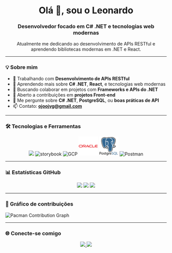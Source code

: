 <h1 align="center">Olá 👋, sou o Leonardo</h1>
<h3 align="center">Desenvolvedor focado em C# .NET e tecnologias web modernas</h3>

<p align="center">Atualmente me dedicando ao desenvolvimento de APIs RESTful e aprendendo bibliotecas modernas em .NET e React.</p>

---

### 💡 Sobre mim

- 🔭 Trabalhando com **Desenvolvimento de APIs RESTful**
- 🌱 Aprendendo mais sobre **C# .NET**, **React**, e tecnologias web modernas
- 👯 Buscando colaborar em projetos com **Frameworks e APIs do .NET**
- 🤝 Aberto a contribuições em **projetos Front-end**
- 💬 Me pergunte sobre **C# .NET**, **PostgreSQL**, ou **boas práticas de API**
- 📫 Contato: **ojoojvg@gmail.com**

---

### 🛠️ Tecnologias e Ferramentas

<div align="center">
  <img src="https://skillicons.dev/icons?i=cs,dotnet,react,py,ts,tailwind,nextjs,nestjs,graphql,go,rust,aws" height="60" />
  <img src="https://cdn.jsdelivr.net/gh/devicons/devicon/icons/storybook/storybook-original.svg" height="60" alt="storybook" />
  <img src="https://www.vectorlogo.zone/logos/google_cloud/google_cloud-icon.svg" width="60" alt="GCP" />
  <img src="https://raw.githubusercontent.com/devicons/devicon/master/icons/oracle/oracle-original.svg" width="60" alt="Oracle DB" />
  <img src="https://raw.githubusercontent.com/devicons/devicon/master/icons/postgresql/postgresql-original-wordmark.svg" width="60" alt="PostgreSQL" />
  <img src="https://www.vectorlogo.zone/logos/getpostman/getpostman-icon.svg" width="60" alt="Postman" />
</div>

---

### 📊 Estatísticas GitHub

<div align="center">
  <img src="https://github-readme-stats.vercel.app/api?username=leomorais0930&show_icons=true&theme=dracula&locale=pt-br" height="150" />
  <img src="https://github-readme-streak-stats.herokuapp.com/?user=leomorais0930&theme=dracula" height="150" />
  <img src="https://github-profile-trophy.vercel.app/?username=leomorais0930&theme=dracula&margin-w=8&margin-h=8" height="150" />
</div>

---

### 👾 Gráfico de contribuições

<picture>
  <source media="(prefers-color-scheme: dark)" srcset="https://raw.githubusercontent.com/maurodesouza/maurodesouza/output/pacman-contribution-graph-dark.svg">
  <source media="(prefers-color-scheme: light)" srcset="https://raw.githubusercontent.com/maurodesouza/maurodesouza/output/pacman-contribution-graph.svg">
  <img alt="Pacman Contribution Graph" src="https://raw.githubusercontent.com/maurodesouza/maurodesouza/output/pacman-contribution-graph.svg">
</picture>

---

### 🌐 Conecte-se comigo

<div align="center">
  <a href="https://github.com/leomorais0930" target="_blank">
    <img src="https://img.shields.io/static/v1?message=GitHub&logo=github&label=&color=181717&logoColor=white&style=for-the-badge" height="25" />
  </a>
  <a href="https://linkedin.com/in/leonardo morais" target="_blank">
    <img src="https://img.shields.io/static/v1?message=LinkedIn&logo=linkedin&label=&color=0077B5&logoColor=white&style=for-the-badge" height="25" />
  </a>
</div>
